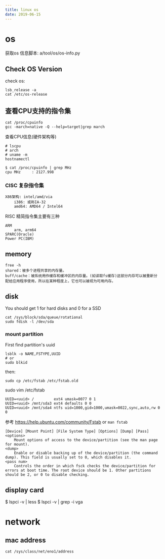 ```yaml
---
title: linux os
date: 2019-06-15
---
```

# os
获取os 信息脚本: a/tool/os/os-info.py

## Check OS Version
check os:

    lsb_release -a
    cat /etc/os-release

## 查看CPU支持的指令集
    cat /proc/cpuinfo
    gcc -march=native -Q --help=target|grep march

查看CPU信息(硬件架构等)

    # lscpu
    # arch
    # uname -m
    hostnamectl

    $ cat /proc/cpuinfo | grep MHz
    cpu MHz		: 2127.998

### CISC 复杂指令集

    X86架构: intel/amd/via
        i386: 或称IA-32 
        amd64: AMD64 / Intel64

RISC 精简指令集主要有三种

    ARM
        arm, arm64
    SPARC(Oracle)
    Power PC(IBM)
    
## memory
    free -h
    shared：被多个进程共享的内存量。
    buff/cache：被系统用作缓存和缓冲区的内存量。(如读取fs缓存)这部分内存可以被重新分配给应用程序使用，所以在某种程度上，它也可以被视为可用内存。

## disk
You should get 1 for hard disks and 0 for a SSD

    cat /sys/block/sda/queue/rotational
    sudo fdisk -l /dev/sda

### mount partition
First find partition's uuid

    lsblk -o NAME,FSTYPE,UUID
    # or
    sudo blkid

then:

    sudo cp /etc/fstab /etc/fstab.old

sudo vim /etc/fstab 

    UUID=<uuid> /         ext4 umask=0077 0 1
    UUID=<uuid> /mnt/sda3 ext4 defaults 0 0
    UUID=<uuid> /mnt/sda4 ntfs uid=1000,gid=1000,umask=0022,sync,auto,rw 0 0

参考 https://help.ubuntu.com/community/Fstab or `man fstab`

    [Device] [Mount Point] [File System Type] [Options] [Dump] [Pass]
    <options>
        Mount options of access to the device/partition (see the man page for mount).
    <dump>
        Enable or disable backing up of the device/partition (the command dump). This field is usually set to 0, which disables it.
    <pass num>
        Controls the order in which fsck checks the device/partition for errors at boot time. The root device should be 1. Other partitions should be 2, or 0 to disable checking.
## display card

$ lspci -v | less
$ lspci -v | grep -i vga

# network
## mac address
    cat /sys/class/net/eno1/address